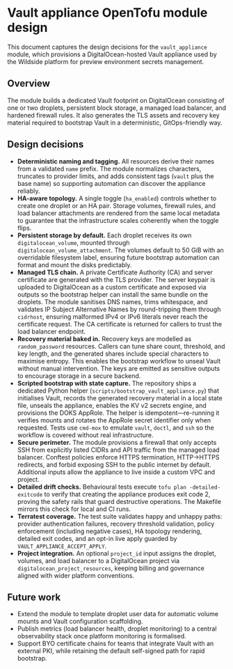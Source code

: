 # Vault appliance OpenTofu module design

This document captures the design decisions for the `vault_appliance` module,
which provisions a DigitalOcean-hosted Vault appliance used by the Wildside
platform for preview environment secrets management.

## Overview

The module builds a dedicated Vault footprint on DigitalOcean consisting of one
or two droplets, persistent block storage, a managed load balancer, and
hardened firewall rules. It also generates the TLS assets and recovery key
material required to bootstrap Vault in a deterministic, GitOps-friendly way.

## Design decisions

- **Deterministic naming and tagging.** All resources derive their names from a
  validated `name` prefix. The module normalizes characters, truncates to
  provider limits, and adds consistent tags (`vault` plus the base name) so
  supporting automation can discover the appliance reliably.
- **HA-aware topology.** A single toggle (`ha_enabled`) controls whether to
  create one droplet or an HA pair. Storage volumes, firewall rules, and load
  balancer attachments are rendered from the same local metadata to guarantee
  that the infrastructure scales coherently when the toggle flips.
- **Persistent storage by default.** Each droplet receives its own
  `digitalocean_volume`, mounted through `digitalocean_volume_attachment`. The
  volumes default to 50 GiB with an overridable filesystem label, ensuring
  future bootstrap automation can format and mount the disks predictably.
- **Managed TLS chain.** A private Certificate Authority (CA) and server
  certificate are generated with the TLS provider. The server keypair is
  uploaded to DigitalOcean as a custom certificate and exposed via outputs so
  the bootstrap helper can install the same bundle on the droplets. The module
  sanitises DNS names, trims whitespace, and validates IP Subject Alternative
  Names by round-tripping them through `cidrhost`, ensuring malformed IPv4 or
  IPv6 literals never reach the certificate request. The CA certificate is
  returned for callers to trust the load balancer endpoint.
- **Recovery material baked in.** Recovery keys are modelled as
  `random_password` resources. Callers can tune share count, threshold, and key
  length, and the generated shares include special characters to maximise
  entropy. This enables the bootstrap workflow to unseal Vault without manual
  intervention. The keys are emitted as sensitive outputs to encourage storage
  in a secure backend.
- **Scripted bootstrap with state capture.** The repository ships a dedicated
  Python helper (`scripts/bootstrap_vault_appliance.py`) that initialises Vault,
  records the generated recovery material in a local state file, unseals the
  appliance, enables the KV v2 secrets engine, and provisions the DOKS AppRole.
  The helper is idempotent—re-running it verifies mounts and rotates the AppRole
  secret identifier only when requested. Tests use `cmd-mox` to emulate `vault`,
  `doctl`, and `ssh` so the workflow is covered without real infrastructure.
- **Secure perimeter.** The module provisions a firewall that only accepts SSH
  from explicitly listed CIDRs and API traffic from the managed load balancer.
  Conftest policies enforce HTTPS termination, HTTP→HTTPS redirects, and forbid
  exposing SSH to the public internet by default. Additional inputs allow the
  appliance to live inside a custom VPC and project.
- **Detailed drift checks.** Behavioural tests execute
  `tofu plan -detailed-exitcode` to verify that creating the appliance produces
  exit code 2, proving the safety rails that guard destructive operations. The
  Makefile mirrors this check for local and CI runs.
- **Terratest coverage.** The test suite validates happy and unhappy paths:
  provider authentication failures, recovery threshold validation, policy
  enforcement (including negative cases), HA topology rendering, detailed exit
  codes, and an opt-in live apply guarded by `VAULT_APPLIANCE_ACCEPT_APPLY`.
- **Project integration.** An optional `project_id` input assigns the droplet,
  volumes, and load balancer to a DigitalOcean project via
  `digitalocean_project_resources`, keeping billing and governance aligned with
  wider platform conventions.

## Future work

- Extend the module to template droplet user data for automatic volume mounts
  and Vault configuration scaffolding.
- Publish metrics (load balancer health, droplet monitoring) to a central
  observability stack once platform monitoring is formalised.
- Support BYO certificate chains for teams that integrate Vault with an
  external PKI, while retaining the default self-signed path for rapid
  bootstrap.
